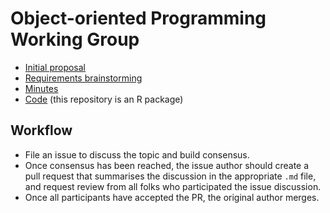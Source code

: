 # Object-oriented Programming Working Group

* [Initial proposal](proposal/proposal.org)
* [Requirements brainstorming](spec/requirements.md)
* [Minutes](minutes/)
* [Code](R/) (this repository is an R package)

## Workflow

* File an issue to discuss the topic and build consensus.
* Once consensus has been reached, the issue author should create a pull 
  request that summarises the discussion in the appropriate `.md` file,
  and request review from all folks who participated the issue discussion.
* Once all participants have accepted the PR, the original author merges.
